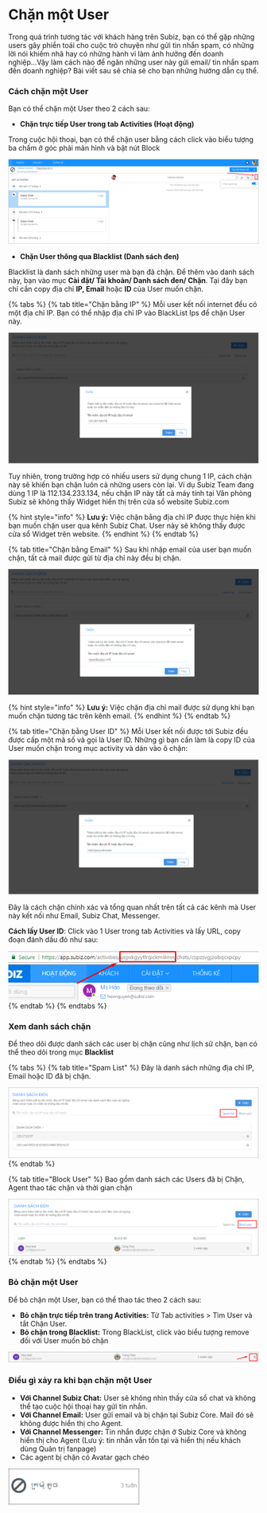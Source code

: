 # Chặn một User

Trong quá trình tương tác với khách hàng trên Subiz, bạn có thể gặp những users gây phiền toái cho cuộc trò chuyện như gửi tin nhắn spam, có những lời nói khiếm nhã hay có những hành vi làm ảnh hưởng đến doanh nghiệp...Vậy làm cách nào để ngăn những user này gửi email/ tin nhắn spam đến doanh nghiệp? Bài viết sau sẽ chia sẻ cho bạn những hướng dẫn cụ thể.

### Cách chặn một User

Bạn có thể chặn một User theo 2 cách sau:

* **Chặn trực tiếp User trong tab Activities \(Hoạt động\)**

Trong cuộc hội thoại, bạn có thể chặn user bằng cách click vào biểu tượng ba chấm ở góc phải màn hình và bật nút Block

![Ch&#x1EB7;n user tr&#x1EF1;c ti&#x1EBF;p](../../.gitbook/assets/chan-chat-truc-tiep.png)

* **Chặn User thông qua Blacklist \(Danh sách đen\)**

Blacklist là danh sách những user mà bạn đã chặn. Để thêm vào danh sách này, bạn vào mục **Cài đặt/ Tài khoản/ Danh sách đen/ Chặn**. Tại đây bạn chỉ cần copy địa chỉ **IP, Email** hoặc **ID** của User muốn chặn.

{% tabs %}
{% tab title="Chặn bằng IP" %}
Mỗi user kết nối internet đều có một địa chỉ IP. Bạn có thể nhập địa chỉ IP vào BlackList Ips để chặn User này.

![Ch&#x1EB7;n theo &#x111;&#x1ECB;a ch&#x1EC9; IP](../../.gitbook/assets/chan-theo-dia-chi-ip%20%281%29.png)

Tuy nhiên, trong trường hợp có nhiều users sử dụng chung 1 IP, cách chặn này sẽ khiến bạn chặn luôn cả những users còn lại.  Ví dụ Subiz Team đang dùng 1 IP là 112.134.233.134, nếu chặn IP này tất cả máy tính tại Văn phòng Subiz sẽ không thấy Widget hiển thị trên cửa sổ website Subiz.com

{% hint style="info" %}
**Lưu ý:** Việc chặn bằng địa chỉ IP được thực hiện khi bạn muốn chặn user qua kênh Subiz Chat. User này sẽ không thấy được cửa sổ Widget trên website.
{% endhint %}
{% endtab %}

{% tab title="Chặn bằng Email" %}
Sau khi nhập email của user bạn muốn chặn, tất cả mail được gửi từ địa chỉ này đều bị chặn.

![Ch&#x1EB7;n theo &#x111;&#x1ECB;a ch&#x1EC9; email](../../.gitbook/assets/chan-theo-email.png)

{% hint style="info" %}
**Lưu ý:** Việc chặn địa chỉ mail được sử dụng khi bạn muốn chặn tương tác trên kênh email.
{% endhint %}
{% endtab %}

{% tab title="Chặn bằng User ID" %}
Mỗi User kết nối được tới Subiz đều được cấp một mã số và gọi là User ID.  Những gì bạn cần làm là copy ID của User muốn chặn trong mục activity và dán vào ô chặn:

![Ch&#x1EB7;n theo User ID](../../.gitbook/assets/chan-theo-id%20%281%29.png)

Đây là cách chặn chính xác và tổng quan nhất trên tất cả các kênh mà User này kết nối như Email,  Subiz Chat, Messenger.

**Cách lấy User ID**: Click vào 1 User trong tab Activities và lấy URL, copy đoạn đánh dấu đỏ như sau:

![L&#x1EA5;y User ID](../../.gitbook/assets/cach-lay-user-id.png)
{% endtab %}
{% endtabs %}

### Xem danh sách chặn

Để theo dõi được danh sách các user bị chặn cũng như lịch sử chặn,  bạn có thể theo dõi trong mục **Blacklist**

{% tabs %}
{% tab title="Spam List" %}
Đây là  danh sách những địa chỉ IP, Email hoặc ID đã bị chặn.

![Spam List](../../.gitbook/assets/spam-list.png)
{% endtab %}

{% tab title="Block User" %}
Bao gồm danh sách các Users đã bị Chặn, Agent thao tác chặn và thời gian chặn 

![Block User](../../.gitbook/assets/block-user.png)
{% endtab %}
{% endtabs %}

### Bỏ chặn một User

Để bỏ chặn một User, bạn có thể thao tác theo 2 cách sau:

* **Bỏ chặn trực tiếp trên trang Activities:** Từ Tab activities &gt; Tìm User và tắt Chặn User.
* **Bỏ chặn trong Blacklist:** Trong BlackList, click vào biểu tượng remove đối với User muốn bỏ chặn

![B&#x1ECF; ch&#x1EB7;n User](../../.gitbook/assets/bo-chan.png)

### Điều gì xảy ra khi bạn chặn một User

* **Với Channel Subiz Chat:** User sẽ không nhìn thấy cửa sổ chat và không thể tạo cuộc hội thoại hay gửi tin nhắn.
* **Với Channel Email:** User gửi email và bị chặn tại Subiz Core. Mail đó sẽ không được hiển thị cho Agent.
* **Với Channel Messenger:** Tin nhắn được chặn ở Subiz Core và không hiển thị cho Agent \(Lưu ý: tin nhắn vẫn tồn tại và hiển thị nếu khách dùng Quản trị fanpage\)
* Các agent bị chặn có Avatar gạch chéo  

![Avatetr User b&#x1ECB; block](../../.gitbook/assets/avatar-spam.png)



